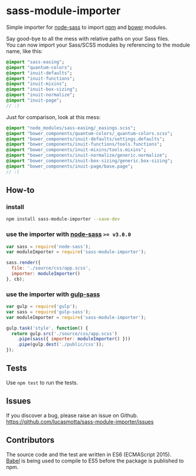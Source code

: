 # sass-module-importer

Simple importer for [node-sass](https://github.com/sass/node-sass) to import [npm](https://www.npmjs.com) and [bower](http://bower.io/search/) modules.

Say good-bye to all the mess with relative paths on your Sass files.  
You can now import your Sass/SCSS modules by referencing to the module name, like this:

```sass
@import "sass-easing";
@import "quantum-colors";
@import "inuit-defaults";
@import "inuit-functions";
@import "inuit-mixins";
@import "inuit-box-sizing";
@import "inuit-normalize";
@import "inuit-page";
// :)
```

Just for comparison, look at this mess:

```sass
@import "node_modules/sass-easing/_easings.scss";
@import "bower_components/quantum-colors/_quantum-colors.scss";
@import "bower_components/inuit-defaults/settings.defaults";
@import "bower_components/inuit-functions/tools.functions";
@import "bower_components/inuit-mixins/tools.mixins";
@import "bower_components/inuit-normalize/generic.normalize";
@import "bower_components/inuit-box-sizing/generic.box-sizing";
@import "bower_components/inuit-page/base.page";
// :(
```

## How-to

### install

```sh
npm install sass-module-importer --save-dev
```

### use the importer with [node-sass](https://github.com/sass/node-sass) `>= v3.0.0`

```js
var sass = require('node-sass');
var moduleImporter = require('sass-module-importer');

sass.render({
  file: './source/css/app.scss',
  importer: moduleImporter()
}, cb);
```

### use the importer with [gulp-sass](https://github.com/dlmanning/gulp-sass)

```js
var gulp = require('gulp');
var sass = require('gulp-sass');
var moduleImporter = require('sass-module-importer');

gulp.task('style', function() {
  return gulp.src('./source/css/app.scss')
    .pipe(sass({ importer: moduleImporter() }))
    .pipe(gulp.dest('./public/css'));
});
```

## Tests
Use `npm test` to run the tests.

## Issues
If you discover a bug, please raise an issue on Github. https://github.com/lucasmotta/sass-module-importer/issues

## Contributors
The source code and the test are written in ES6 (ECMAScript 2015).  
[Babel](https://babeljs.io) is being used to compile to ES5 before the package is published to npm.

